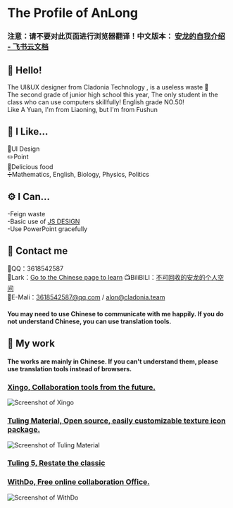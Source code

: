 # The Profile of AnLong
### 注意：请不要对此页面进行浏览器翻译！中文版本： [安龙的自我介绍 - 飞书云文档](https://cladonia.feishu.cn/wiki/wikcnuI0KjKxH6pOQp5qh7w3VOg)  
## 👋 Hello!
The UI&UX designer from Cladonia Technology , is a useless waste 🥰  
The second grade of junior high school this year, The only student in the class who can use computers skillfully! English grade NO.50!  
Like A Yuan, I'm from Liaoning, but I'm from Fushun  
## 🥰 I Like...
💎UI Design  
✏️Point  
🍳Delicious food  
➗Mathematics, English, Biology, Physics, Politics  
## ⚙️ I Can...
-Feign waste  
-Basic use of [JS DESIGN](https://js.design)  
-Use PowerPoint gracefully  
## 💬 Contact me
🐧QQ：3618542587  
🦚Lark：[Go to the Chinese page to learn](https://cladonia.feishu.cn/wiki/wikcnuI0KjKxH6pOQp5qh7w3VOg)
📺BiliBILI：[不可回收的安龙的个人空间](https://space.bilibili.com/501450681)  
📧E-Mali：3618542587@qq.com / alon@cladonia.team
#### You may need to use Chinese to communicate with me happily. If you do not understand Chinese, you can use translation tools.
## 💎 My work
#### The works are mainly in Chinese. If you can't understand them, please use translation tools instead of browsers.
### [Xingo, Collaboration tools from the future.](https://js.design/f/_OmK_6)  
![Screenshot of Xingo](https://s1.ax1x.com/2023/01/03/pSiFP6s.png)
### [Tuling Material, Open source, easily customizable texture icon package.](https://js.design/f/_OmK_6)  
![Screenshot of Tuling Material](https://s1.ax1x.com/2023/01/03/pSiFiXn.png)
### [Tuling 5, Restate the classic](https://github.com/cladonia-cn/Tuling-5)  
### [WithDo, Free online collaboration Office.](https://js.design/f/CpUGSi)  
![Screenshot of WithDo](https://s1.ax1x.com/2023/01/03/pSiFClj.png)
